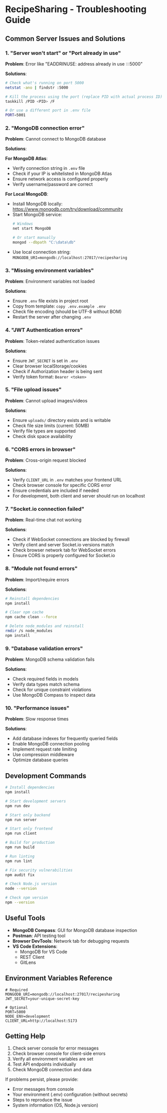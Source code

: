 # RecipeSharing - Troubleshooting Guide

## Common Server Issues and Solutions

### 1. "Server won't start" or "Port already in use"

**Problem**: Error like "EADDRINUSE: address already in use :::5000"

**Solutions**:
```bash
# Check what's running on port 5000
netstat -ano | findstr :5000

# Kill the process using the port (replace PID with actual process ID)
taskkill /PID <PID> /F

# Or use a different port in .env file
PORT=5001
```

### 2. "MongoDB connection error"

**Problem**: Cannot connect to MongoDB database

**Solutions**:

**For MongoDB Atlas**:
- Verify connection string in `.env` file
- Check if your IP is whitelisted in MongoDB Atlas
- Ensure network access is configured properly
- Verify username/password are correct

**For Local MongoDB**:
- Install MongoDB locally: https://www.mongodb.com/try/download/community
- Start MongoDB service:
  ```bash
  # Windows
  net start MongoDB
  
  # Or start manually
  mongod --dbpath "C:\data\db"
  ```
- Use local connection string: `MONGODB_URI=mongodb://localhost:27017/recipesharing`

### 3. "Missing environment variables"

**Problem**: Environment variables not loaded

**Solutions**:
- Ensure `.env` file exists in project root
- Copy from template: `copy .env.example .env`
- Check file encoding (should be UTF-8 without BOM)
- Restart the server after changing `.env`

### 4. "JWT Authentication errors"

**Problem**: Token-related authentication issues

**Solutions**:
- Ensure `JWT_SECRET` is set in `.env`
- Clear browser localStorage/cookies
- Check if Authorization header is being sent
- Verify token format: `Bearer <token>`

### 5. "File upload issues"

**Problem**: Cannot upload images/videos

**Solutions**:
- Ensure `uploads/` directory exists and is writable
- Check file size limits (current: 50MB)
- Verify file types are supported
- Check disk space availability

### 6. "CORS errors in browser"

**Problem**: Cross-origin request blocked

**Solutions**:
- Verify `CLIENT_URL` in `.env` matches your frontend URL
- Check browser console for specific CORS error
- Ensure credentials are included if needed
- For development, both client and server should run on localhost

### 7. "Socket.io connection failed"

**Problem**: Real-time chat not working

**Solutions**:
- Check if WebSocket connections are blocked by firewall
- Verify client and server Socket.io versions match
- Check browser network tab for WebSocket errors
- Ensure CORS is properly configured for Socket.io

### 8. "Module not found errors"

**Problem**: Import/require errors

**Solutions**:
```bash
# Reinstall dependencies
npm install

# Clear npm cache
npm cache clean --force

# Delete node_modules and reinstall
rmdir /s node_modules
npm install
```

### 9. "Database validation errors"

**Problem**: MongoDB schema validation fails

**Solutions**:
- Check required fields in models
- Verify data types match schema
- Check for unique constraint violations
- Use MongoDB Compass to inspect data

### 10. "Performance issues"

**Problem**: Slow response times

**Solutions**:
- Add database indexes for frequently queried fields
- Enable MongoDB connection pooling
- Implement request rate limiting
- Use compression middleware
- Optimize database queries

## Development Commands

```bash
# Install dependencies
npm install

# Start development servers
npm run dev

# Start only backend
npm run server

# Start only frontend
npm run client

# Build for production
npm run build

# Run linting
npm run lint

# Fix security vulnerabilities
npm audit fix

# Check Node.js version
node --version

# Check npm version
npm --version
```

## Useful Tools

- **MongoDB Compass**: GUI for MongoDB database inspection
- **Postman**: API testing tool
- **Browser DevTools**: Network tab for debugging requests
- **VS Code Extensions**: 
  - MongoDB for VS Code
  - REST Client
  - GitLens

## Environment Variables Reference

```env
# Required
MONGODB_URI=mongodb://localhost:27017/recipesharing
JWT_SECRET=your-unique-secret-key

# Optional
PORT=5000
NODE_ENV=development
CLIENT_URL=http://localhost:5173
```

## Getting Help

1. Check server console for error messages
2. Check browser console for client-side errors
3. Verify all environment variables are set
4. Test API endpoints individually
5. Check MongoDB connection and data

If problems persist, please provide:
- Error messages from console
- Your environment (.env) configuration (without secrets)
- Steps to reproduce the issue
- System information (OS, Node.js version)
